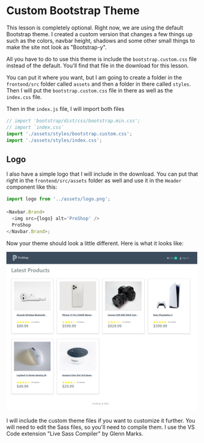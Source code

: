 # Custom Bootstrap Theme

This lesson is completely optional. Right now, we are using the default Bootstrap theme. I created a custom version that changes a few things up such as the colors, navbar height, shadows and some other small things to make the site not look as "Bootstrap-y".

All you have to do to use this theme is include the `bootstrap.custom.css` file instead of the default. You'll find that file in the download for this lesson.

You can put it where you want, but I am going to create a folder in the `frontend/src` folder called `assets` and then a folder in there called `styles`. Then I will put the `bootstrap.custom.css` file in there as well as the `index.css` file.

Then in the `index.js` file, I will import both files

```js
// import 'bootstrap/dist/css/bootstrap.min.css';
// import `index.css`
import './assets/styles/bootstrap.custom.css';
import './assets/styles/index.css';
```

## Logo

I also have a simple logo that I will include in the download. You can put that right in the `frontend/src/assets` folder as well and use it in the `Header` component like this:

```js
import logo from '../assets/logo.png';

<Navbar.Brand>
  <img src={logo} alt='ProShop' />
  ProShop
</Navbar.Brand>;
```

Now your theme should look a little different. Here is what it looks like:

<img src="./images/customtheme.png" width="500">

I will include the custom theme files if you want to customize it further. You will need to edit the Sass files, so you'll need to compile them. I use the VS Code extension "Live Sass Compiler" by Glenn Marks.
